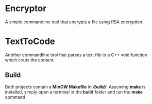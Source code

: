# Encryptor

A simple commandline tool that encrypts a file using RSA encryption.


# TextToCode

Another commandline tool that parses a text file to a C++ void function which couts the content.

## Build
Both projects contain a **MinGW Makefile** in ***/build/***. Assuming **make** is installed, simply open a terminal in the **build** folder and run the **make** command
